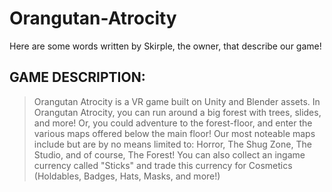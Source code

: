 # Orangutan-Atrocity
Here are some words written by Skirple, the owner, that describe our game!

## GAME DESCRIPTION:
>Orangutan Atrocity is a VR game built on Unity and Blender assets. In Orangutan Atrocity, you can run around a big forest with trees, slides, and more! Or, you could adventure to the forest-floor, and enter the various maps offered below the main floor! Our most noteable maps include but are by no means limited to: Horror, The Shug Zone, The Studio, and of course, The Forest! You can also collect an ingame currency called "Sticks" and trade this currency for Cosmetics (Holdables, Badges, Hats, Masks, and more!)
